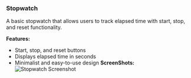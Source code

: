 ### Stopwatch
A basic stopwatch that allows users to track elapsed time with start, stop, and reset functionality.

**Features:**
- Start, stop, and reset buttons
- Displays elapsed time in seconds
- Minimalist and easy-to-use design
**ScreenShots:**
![Stopwatch Screenshot](https://github.com/0-Hossam-0/Simple-Web-Programs/blob/main/Screrenshots/stopwatch.png)
